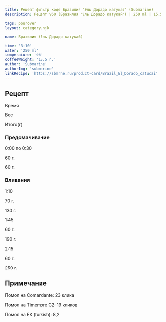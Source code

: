 ```yaml
---
title: Рецепт фильтр кофе Бразилия "Эль Дорадо катукай" (Submarine)
description: Рецепт V60 (Бразилия "Эль Дорадо катукай") | 250 ml | 15.5 г

tags: pourover
layout: category.njk

name: Бразилия (Эль Дорадо катукай)

time: '3:10'
water: '250 ml'
temperature: '95'
coffeeWeight: '15.5 г.'
author: 'Submarine'
authorImg: 'submarine'
linkRecipe: 'https://sbmrne.ru/product-card/Brazil_El_Dorado_catucai'
---
```


## Рецепт


<div class="time-line">

Время

Вес

Итого(г)

</div>

### Предсмачивание

<div class="time-line">

0:00 по 0:30

60 г.

60 г.

</div>


### Вливания

<div class="time-line">

1:10

70 г.

130 г.

</div>

<div class="time-line">

1:45

60 г.

190 г.

</div>

<div class="time-line">

2:15

60 г.

250 г.

</div>


<div class="info-warm">

## Примечание

Помол на Comandante: 23 клика

Помол на Timemore C2: 19 кликов

Помол на ЕК (turkish): 8,2
</div>


